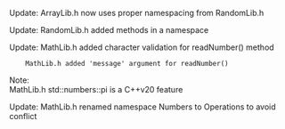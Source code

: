 Update: 
        ArrayLib.h now uses proper namespacing from RandomLib.h

Update: 
        RandomLib.h added methods in a namespace

Update: 
        MathLib.h added character validation for readNumber() method

        MathLib.h added 'message' argument for readNumber()

Note:   
        MathLib.h std::numbers::pi is a C++v20 feature

Update: 
        MathLib.h renamed namespace Numbers to Operations to avoid conflict

